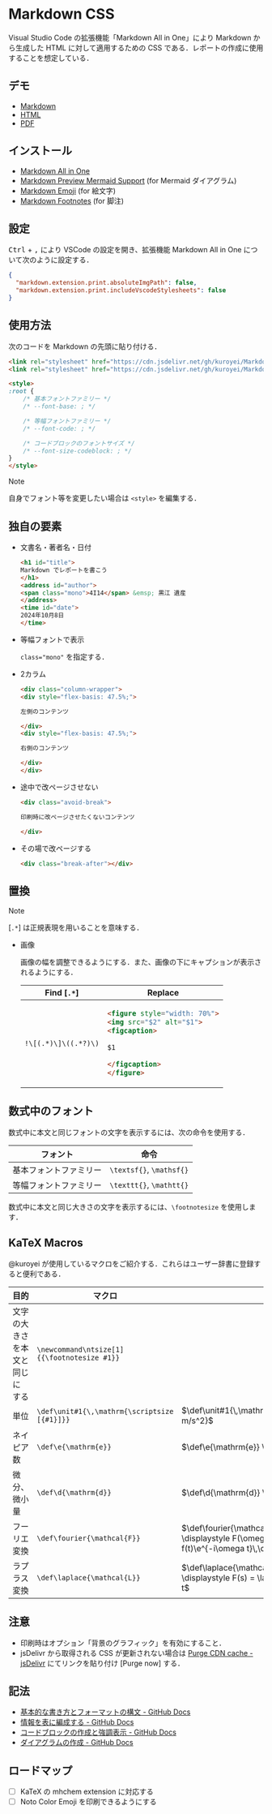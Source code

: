 # Markdown CSS

Visual Studio Code の拡張機能「Markdown All in One」により Markdown から生成した HTML に対して適用するための CSS である．レポートの作成に使用することを想定している．

## デモ

- [Markdown](https://github.com/kuroyei/Markdown-CSS/blob/main/demo/demo.md?plain=1)
- [HTML](https://kuroyei.com/demo/Markdown-CSS/demo.html)
- [PDF](https://kuroyei.com/demo/Markdown-CSS/demo.pdf)

## インストール

- [Markdown All in One](https://marketplace.visualstudio.com/items?itemName=yzhang.markdown-all-in-one)
- [Markdown Preview Mermaid Support](https://marketplace.visualstudio.com/items?itemName=bierner.markdown-mermaid) (for Mermaid ダイアグラム)
- [Markdown Emoji](https://marketplace.visualstudio.com/items?itemName=bierner.markdown-emoji) (for 絵文字)
- [Markdown Footnotes](https://marketplace.visualstudio.com/items?itemName=bierner.markdown-footnotes) (for 脚注)

## 設定

<kbd>Ctrl</kbd> + <kbd>,</kbd> により VSCode の設定を開き、拡張機能 Markdown All in One について次のように設定する．

```json
{
  "markdown.extension.print.absoluteImgPath": false,
  "markdown.extension.print.includeVscodeStylesheets": false
}
```

## 使用方法

次のコードを Markdown の先頭に貼り付ける．

```html
<link rel="stylesheet" href="https://cdn.jsdelivr.net/gh/kuroyei/Markdown-CSS/sindresorhus_github-markdown-css_github-markdown-light.css">
<link rel="stylesheet" href="https://cdn.jsdelivr.net/gh/kuroyei/Markdown-CSS/style.css">

<style>
:root {
    /* 基本フォントファミリー */
    /* --font-base: ; */

    /* 等幅フォントファミリー */
    /* --font-code: ; */

    /* コードブロックのフォントサイズ */
    /* --font-size-codeblock: ; */
}
</style>
```

> [!NOTE]
> 自身でフォント等を変更したい場合は `<style>` を編集する．

## 独自の要素

- 文書名・著者名・日付

    ```html
    <h1 id="title">
    Markdown でレポートを書こう
    </h1>
    <address id="author">
    <span class="mono">4I14</span> &emsp; 黒江 遺産
    </address>
    <time id="date">
    2024年10月8日
    </time>
    ```

- 等幅フォントで表示

    `class="mono"` を指定する．

- 2カラム

    ```html
    <div class="column-wrapper">
    <div style="flex-basis: 47.5%;">

    左側のコンテンツ

    </div>
    <div style="flex-basis: 47.5%;">

    右側のコンテンツ

    </div>
    </div>
    ```

- 途中で改ページさせない

    ```html
    <div class="avoid-break">

    印刷時に改ページさせたくないコンテンツ

    </div>
    ```

- その場で改ページする

    ```html
    <div class="break-after"></div>
    ```

## 置換

> [!NOTE]
> [`.*`] は正規表現を用いることを意味する．

- 画像

    画像の幅を調整できるようにする．また、画像の下にキャプションが表示されるようにする．

    <table>
    <thead>
    <tr>
    <th>Find [<code>.*</code>]</th>
    <th>Replace</th>
    </tr>
    </thead>
    <tbody>
    <tr>
    <td>

    ```regex
    !\[(.*)\]\((.*?)\)
    ```

    </td>
    <td>

    ```html
    <figure style="width: 70%">
    <img src="$2" alt="$1">
    <figcaption>

    $1

    </figcaption>
    </figure>
    ```

    </td>
    </tr>
    </tbody>
    </table>

## 数式中のフォント

数式中に本文と同じフォントの文字を表示するには、次の命令を使用する．

| フォント | 命令 |
| --- | --- |
| 基本フォントファミリー | `\textsf{}`, `\mathsf{}` |
| 等幅フォントファミリー | `\texttt{}`, `\mathtt{}` |

数式中に本文と同じ大きさの文字を表示するには、`\footnotesize` を使用します．

## KaTeX Macros

@kuroyei が使用しているマクロをご紹介する．これらはユーザー辞書に登録すると便利である．

| 目的 | マクロ | 出力例 |
| --- | --- | --- |
| 文字の大きさを本文と同じにする | `\newcommand\ntsize[1]{{\footnotesize #1}}` | |
| 単位 | `\def\unit#1{\,\mathrm{\scriptsize [{#1}]}}` | $\def\unit#1{\,\mathrm{\scriptsize [{#1}]}} 1 \unit{kg \cdot m/s^2}$ |
| ネイピア数 | `\def\e{\mathrm{e}}` | $\def\e{\mathrm{e}} \e$ |
| 微分、微小量 | `\def\d{\mathrm{d}}` | $\def\d{\mathrm{d}} \d x$ |
| フーリエ変換 | `\def\fourier{\mathcal{F}}` | $\def\fourier{\mathcal{F}}\def\e{\mathrm{e}}\def\d{\mathrm{d}} \displaystyle F(\omega) = \fourier[f(t)] = \int_{-\infty}^\infty f(t)\e^{-i\omega t}\,\d t$ |
| ラプラス変換 | `\def\laplace{\mathcal{L}}` | $\def\laplace{\mathcal{L}}\def\e{\mathrm{e}}\def\d{\mathrm{d}} \displaystyle F(s) = \laplace[f(t)] = \int_0^\infty \e^{-st} f(t)\, \d t$ |


## 注意

- 印刷時はオプション「背景のグラフィック」を有効にすること．
- jsDelivr から取得される CSS が更新されない場合は [Purge CDN cache - jsDelivr](https://www.jsdelivr.com/tools/purge) にてリンクを貼り付け [Purge now] する．

## 記法

- [基本的な書き方とフォーマットの構文 - GitHub Docs](https://docs.github.com/ja/get-started/writing-on-github/getting-started-with-writing-and-formatting-on-github/basic-writing-and-formatting-syntax)
- [情報を表に編成する - GitHub Docs](https://docs.github.com/ja/get-started/writing-on-github/working-with-advanced-formatting/organizing-information-with-tables)
- [コードブロックの作成と強調表示 - GitHub Docs](https://docs.github.com/ja/get-started/writing-on-github/working-with-advanced-formatting/creating-and-highlighting-code-blocks)
- [ダイアグラムの作成 - GitHub Docs](https://docs.github.com/ja/get-started/writing-on-github/working-with-advanced-formatting/creating-diagrams)

## ロードマップ

- [ ] KaTeX の mhchem extension に対応する
- [ ] Noto Color Emoji を印刷できるようにする
